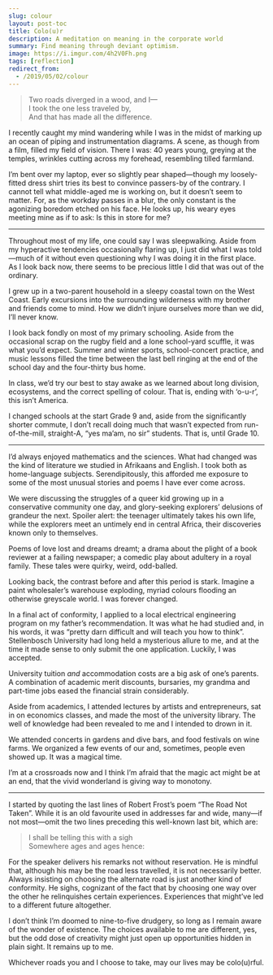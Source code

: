 ```yaml
---
slug: colour
layout: post-toc
title: Colo(u)r
description: A meditation on meaning in the corporate world
summary: Find meaning through deviant optimism.
image: https://i.imgur.com/4h2V0Fh.png
tags: [reflection]
redirect_from:
  - /2019/05/02/colour
---
```


> Two roads diverged in a wood, and I—<br>
> I took the one less traveled by,<br>
> And that has made all the difference.

I recently caught my mind wandering while I was in the midst of marking up an
ocean of piping and instrumentation diagrams.
A scene, as though from a film, filled my field of vision.
There I was: 40 years young, greying at the temples, wrinkles cutting across my
forehead, resembling tilled farmland.

I’m bent over my laptop, ever so slightly pear shaped—though my loosely-fitted
dress shirt tries its best to convince passers-by of the contrary.
I cannot tell what middle-aged me is working on, but it doesn’t seem to matter.
For, as the workday passes in a blur, the only constant is the agonizing boredom
etched on his face.
He looks up, his weary eyes meeting mine as if to ask: Is this in store for me?

<hr>

Throughout most of my life, one could say I was sleepwalking.
Aside from my hyperactive tendencies occasionally flaring up, I just did what I
was told—much of it without even questioning why I was doing it in the first
place.
As I look back now, there seems to be precious little I did that was out of the
ordinary.

I grew up in a two-parent household in a sleepy coastal town on the West Coast.
Early excursions into the surrounding wilderness with my brother and friends
come to mind.
How we didn’t injure ourselves more than we did, I’ll never know.

I look back fondly on most of my primary schooling.
Aside from the occasional scrap on the rugby field and a lone school-yard
scuffle, it was what you’d expect.
Summer and winter sports, school-concert practice, and music lessons filled the
time between the last bell ringing at the end of the school day and the
four-thirty bus home.

In class, we’d try our best to stay awake as we learned about long division,
ecosystems, and the correct spelling of colour.
That is, ending with ‘o-u-r’, this isn’t America.

I changed schools at the start Grade 9 and, aside from the significantly shorter
commute, I don’t recall doing much that wasn’t expected from run-of-the-mill,
straight-A, “yes ma’am, no sir” students.
That is, until Grade 10.

<hr>

I’d always enjoyed mathematics and the sciences.
What had changed was the kind of literature we studied in Afrikaans and English.
I took both as home-language subjects.
Serendipitously, this afforded me exposure to some of the most unusual stories
and poems I have ever come across.

We were discussing the struggles of a queer kid growing up in a conservative
community one day, and glory-seeking explorers’ delusions of grandeur the next.
Spoiler alert: the teenager ultimately takes his own life, while the explorers
meet an untimely end in central Africa, their discoveries known only to
themselves.

Poems of love lost and dreams dreamt; a drama about the plight of a book
reviewer at a failing newspaper; a comedic play about adultery in a royal
family.
These tales were quirky, weird, odd-balled.

Looking back, the contrast before and after this period is stark.
Imagine a paint wholesaler’s warehouse exploding, myriad colours flooding
an otherwise greyscale world.
I was forever changed.

In a final act of conformity, I applied to a local electrical engineering
program on my father’s recommendation. It was what he had studied and, in his
words, it was “pretty darn difficult and will teach you how to think”.
Stellenbosch University had long held a mysterious allure to me, and at the time
it made sense to only submit the one application.
Luckily, I was accepted.

University tuition _and_ accommodation costs are a big ask of one’s parents.
A combination of academic merit discounts, bursaries, my grandma and part-time jobs
eased the financial strain considerably.

Aside from academics, I attended lectures by artists and entrepreneurs, sat in
on economics classes, and made the most of the university library. The well of
knowledge had been revealed to me and I intended to drown in it.

We attended concerts in gardens and dive bars, and food festivals on wine farms.
We organized a few events of our and, sometimes, people even showed up.
It was a magical time.

I’m at a crossroads now and I think I’m afraid that the magic act might be at an
end, that the vivid wonderland is giving way to monotony.

<hr>

I started by quoting the last lines of Robert Frost’s poem “The Road Not Taken”.
While it is an old favourite used in addresses far and wide, many—if not
most—omit the two lines preceding this well-known last bit, which are:

> I shall be telling this with a sigh <br>
> Somewhere ages and ages hence:

For the speaker delivers his remarks not without reservation. He is mindful
that, although his may be the road less travelled, it is not necessarily better.
Always insisting on choosing the alternate road is just another kind of
conformity. He sighs, cognizant of the fact that by choosing one way over the
other he relinquishes certain experiences. Experiences that might’ve led to a
different future altogether.

I don’t think I’m doomed to nine-to-five drudgery, so long as I remain aware of
the wonder of existence. The choices available to me are different, yes, but the
odd dose of creativity might just open up opportunities hidden in plain sight.
It remains up to me.

Whichever roads you and I choose to take, may our lives may be colo(u)rful.
